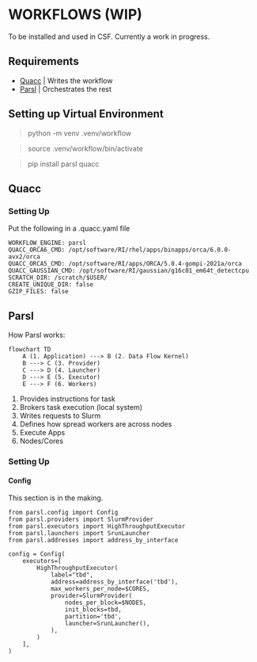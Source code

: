 # WORKFLOWS (WIP)

To be installed and used in CSF. Currently a work in progress.

## Requirements
- [Quacc](https://quantum-accelerators.github.io/quacc/index.html) | Writes the workflow
- [Parsl](https://parsl.readthedocs.io/en/stable/) | Orchestrates the rest
<!-- - [ASE](https://wiki.fysik.dtu.dk/ase/) | Quacc Dependancy -->

## Setting up Virtual Environment

> python -m venv .venv/workflow

> source .venv/workflow/bin/activate

> pip install parsl quacc <!-- ase -->

## Quacc
### Setting Up
Put the following in a .quacc.yaml file

```
WORKFLOW_ENGINE: parsl
QUACC_ORCA6_CMD: /opt/software/RI/rhel/apps/binapps/orca/6.0.0-avx2/orca
QUACC_ORCA5_CMD: /opt/software/RI/apps/ORCA/5.0.4-gompi-2021a/orca
QUACC_GAUSSIAN_CMD: /opt/software/RI/gaussian/g16c01_em64t_detectcpu
SCRATCH_DIR: /scratch/$USER/
CREATE_UNIQUE_DIR: false
GZIP_FILES: false
```
<!-- Failsafe: 
```
QUACC_ORCA_CMD: /opt/software/RI/rhel/apps/binapps/orca/6.0.0-avx2/orca
```
-->

## Parsl
How Parsl works:
```mermaid
flowchart TD
    A (1. Application) ---> B (2. Data Flow Kernel)
    B ---> C (3. Provider)
    C ---> D (4. Launcher)
    D ---> E (5. Executor)
    E ---> F (6. Workers)
```

1. Provides instructions for task
2. Brokers task execution (local system)
3. Writes requests to Slurm
4. Defines how spread workers are across nodes
5. Execute Apps
6. Nodes/Cores

### Setting Up


#### Config

This section is in the making.

```
from parsl.config import Config
from parsl.providers import SlurmProvider
from parsl.executors import HighThroughputExecutor
from parsl.launchers import SrunLauncher
from parsl.addresses import address_by_interface

config = Config(
    executors=[
        HighThroughputExecutor(
            label="tbd",
            address=address_by_interface('tbd'),
            max_workers_per_node=$CORES,
            provider=SlurmProvider(
                nodes_per_block=$NODES,
                init_blocks=tbd,
                partition='tbd',
                launcher=SrunLauncher(),
            ),
        )
    ],
)
```